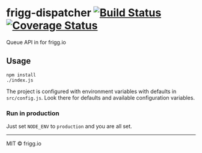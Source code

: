 # frigg-dispatcher [![Build Status](https://ci.frigg.io/badges/frigg/frigg-dispatcher/)](https://ci.frigg.io/frigg/frigg-dispatcher/last/) [![Coverage Status](https://ci.frigg.io/badges/coverage/frigg/frigg-dispatcher/)](https://ci.frigg.io/frigg/frigg-dispatcher/last/)

Queue API in for frigg.io

## Usage
```
npm install
./index.js
```

The project is configured with environment variables with defaults
in `src/config.js`. Look there for defaults and available configuration
variables.

### Run in production
Just set `NODE_ENV` to `production` and you are all set.

----------------------

MIT © frigg.io
